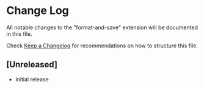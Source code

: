 # Change Log

All notable changes to the "format-and-save" extension will be documented in this file.

Check [Keep a Changelog](http://keepachangelog.com/) for recommendations on how to structure this file.

## [Unreleased]

- Initial release
